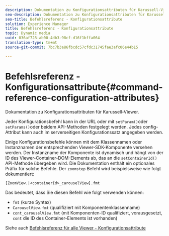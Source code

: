 ```yaml
---
description: Dokumentation zu Konfigurationsattributen für Karussell-Viewer.
seo-description: Dokumentation zu Konfigurationsattributen für Karussell-Viewer.
seo-title: Befehlsreferenz - Konfigurationsattribute
solution: Experience Manager
title: Befehlsreferenz - Konfigurationsattribute
topic: Dynamic media
uuid: 036af728-ab00-4db3-98cf-d16f1bffa064
translation-type: tm+mt
source-git-commit: 7bc7b3a86fbcdc57cfdc31745fae3afc06e44b15

---
```



# Befehlsreferenz - Konfigurationsattribute{#command-reference-configuration-attributes}

Dokumentation zu Konfigurationsattributen für Karussell-Viewer.

Jeder Konfigurationsbefehl kann in der URL oder mit `setParam()`oder `setParams()`oder beidem API-Methoden festgelegt werden. Jedes config-Attribut kann auch im serverseitigen Konfigurationssatz angegeben werden.

Einige Konfigurationsbefehle können mit dem Klassennamen oder Instanznamen der entsprechenden Viewer-SDK-Komponente versehen werden. Der Instanzname der Komponente ist dynamisch und hängt von der ID des Viewer-Container-DOM-Elements ab, das an die `setContainerId()` API-Methode übergeben wird. Die Dokumentation enthält ein optionales Präfix für solche Befehle. Der `zoomstep` Befehl wird beispielsweise wie folgt dokumentiert:

`[ZoomView.|<containerId>_carouselView].fmt`

Das bedeutet, dass Sie diesen Befehl wie folgt verwenden können:

* `fmt` (kurze Syntax)
* `CarouselView.fmt` (qualifiziert mit Komponentenklassenname)
* `cont_carouselView.fmt` (mit Komponenten-ID qualifiziert, vorausgesetzt, `cont` die ID des Container-Elements ist vorhanden)

Siehe auch [Befehlsreferenz für alle Viewer - Konfigurationsattribute](../../../r-html5-viewer-20-cmdref-configattrib/r-html5-viewer-20-cmdref-configattrib.md#concept-850e0f2c49b949deb7cfbfd330d329bd)
